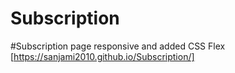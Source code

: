 # Subscription
#Subscription page responsive and added CSS Flex
[https://sanjami2010.github.io/Subscription/]
